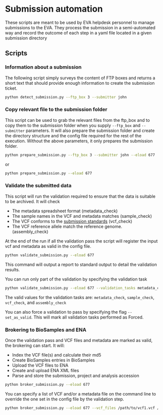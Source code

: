 # Submission automation


These scripts are meant to be used by EVA helpdesk personnel to manage submissions to the EVA.
They process the submission in a semi-automated way and record the outcome of each step in a yaml file located in a given submission directory


## Scripts


### Information about a submission

The following script simply surveys the content of FTP boxes and returns a short text that should provide enough information to create the submission ticket.

```bash
python detect_submission.py --ftp_box 3 --submitter john
```

### Copy relevant file to the submission folder

This script can be used to grab the relevant files from the ftp_box and to copy them to the submission folder when you supply `--ftp_box` and `--submitter` parameters. 
It will also prepare the submission folder and create the directory structure  and the config file required for the rest of the execution.
Without the above parameters, it only prepares the submission folder.


```bash
python prepare_submission.py --ftp_box 3 --submitter john --eload 677
```

or 

```bash
python prepare_submission.py --eload 677
```

### Validate the submitted data

This script will run the validation required to ensure that the data is suitable to be archived. It will check
 - The metadata spreadsheet format (metadata_check) 
 - The sample names in the VCF and metadata matches (sample_check)
 - The VCF conforms to the [submission standards](https://www.ebi.ac.uk/eva/?Help#submissionPanel) (vcf_check)
 - The VCF reference allele match the reference genome. (assembly_check)

 At the end of the run if all the validation pass the script will register the input vcf and metadata as valid in the config file.
 
 ```bash
python validate_submission.py --eload 677
```

This command will output a report to standard output to detail the validation results.

You can run only part of the validation by specifying the validation task
```bash
python validate_submission.py --eload 677 --validation_tasks metadata_check
```
The valid values for the validation tasks are: `metadata_check`, `sample_check`, `vcf_check`, and `assembly_check`

You can also force a validation to pass by specifying the flag `--set_as_valid`. This will mark all validation tasks performed as Forced.


### Brokering to BioSamples and ENA

Once the validation pass and VCF files and metadata are marked as valid, the brokering can start. It will:
 - Index the VCF file(s) and calculate their md5
 - Create BioSamples entries in BioSamples
 - Upload the VCF files to ENA
 - Create and upload ENA XML files
 - Parse and store the submission, project and analysis accession

 ```bash
python broker_submission.py --eload 677
```

You can specify a list of VCF and/or a metadata file on the command line to override the one set in the config file by the validation step.

 ```bash
python broker_submission.py --eload 677 --vcf_files /path/to/vcf1.vcf /path/to/vcf2.vcf --metadata_file /path/to/metadata.xlsx
```

